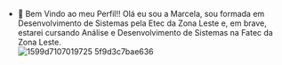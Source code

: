 - 💬  Bem Vindo ao meu Perfil!!  Olá eu sou a Marcela, sou formada em Desenvolvimento de Sistemas pela Etec da Zona Leste e, em brave, estarei cursando Análise e Desenvolvimento de Sistemas na Fatec da Zona Leste.  
![1599d7107019725 5f9d3c7bae636](https://github.com/marcela2006/marcela2006/assets/107922176/06a475b7-f046-42fc-8129-37bfea5ccef5)





<!--
**marcela2006/marcela2006** is a ✨ _special_ ✨ repository because its `README.md` (this file) appears on your GitHub profile.

Here are some ideas to get you started:

- 🔭 I’m currently working on ...
- 🌱 I’m currently learning ...
- 👯 I’m looking to collaborate on ...
- 🤔 I’m looking for help with ...
- 💬 Ask me about ...
- 💬 Ask me about ...
- 📫 How to reach me: ...
- 😄 Pronouns: ...
- ⚡ Fun fact: ...
-->
